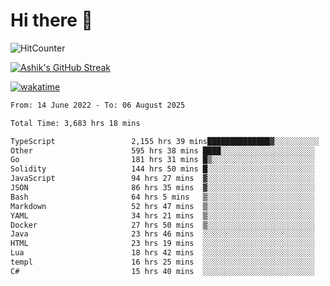 # Hi there 👋

![HitCounter](https://hits.seeyoufarm.com/api/count/incr/badge.svg?url=https%3A%2F%2Fgithub.com%2Fashrhmn1212%2Fhit-counter)

<!-- ![Contribution Graph](https://github-readme-activity-graph.cyclic.app/graph?username=ashrhmn) -->


<!-- [![Top Langs](https://github-readme-stats.vercel.app/api/top-langs/?username=ashrhmn&layout=compact&theme=synthwave&langs_count=10&card_width=445)](https://github.com/anuraghazra/github-readme-stats) -->

[![Ashik's GitHub Streak](https://github-readme-streak-stats.herokuapp.com/?user=ashrhmn&theme=blood&fire=DD7F1C&background=151515&dates=9f9f9f&border=DD2727)](https://git.io/streak-stats)

<!-- ![Ashik's GitHub stats](https://github-readme-stats.vercel.app/api/?username=ashrhmn&show_icons=true&title_color=fff&icon_color=79ff97&text_color=9f9f9f&bg_color=151515) -->

[![wakatime](https://wakatime.com/badge/user/3df86613-ba63-4631-8e65-0ff18e7becad.svg)](https://wakatime.com/@3df86613-ba63-4631-8e65-0ff18e7becad)

<!--START_SECTION:waka-->

```txt
From: 14 June 2022 - To: 06 August 2025

Total Time: 3,683 hrs 18 mins

TypeScript                 2,155 hrs 39 mins██████████████▓░░░░░░░░░░   58.53 %
Other                      595 hrs 38 mins ████░░░░░░░░░░░░░░░░░░░░░   16.17 %
Go                         181 hrs 31 mins █▒░░░░░░░░░░░░░░░░░░░░░░░   04.93 %
Solidity                   144 hrs 50 mins █░░░░░░░░░░░░░░░░░░░░░░░░   03.93 %
JavaScript                 94 hrs 27 mins  ▓░░░░░░░░░░░░░░░░░░░░░░░░   02.56 %
JSON                       86 hrs 35 mins  ▓░░░░░░░░░░░░░░░░░░░░░░░░   02.35 %
Bash                       64 hrs 5 mins   ▒░░░░░░░░░░░░░░░░░░░░░░░░   01.74 %
Markdown                   52 hrs 47 mins  ▒░░░░░░░░░░░░░░░░░░░░░░░░   01.43 %
YAML                       34 hrs 21 mins  ▒░░░░░░░░░░░░░░░░░░░░░░░░   00.93 %
Docker                     27 hrs 50 mins  ▒░░░░░░░░░░░░░░░░░░░░░░░░   00.76 %
Java                       23 hrs 46 mins  ░░░░░░░░░░░░░░░░░░░░░░░░░   00.65 %
HTML                       23 hrs 19 mins  ░░░░░░░░░░░░░░░░░░░░░░░░░   00.63 %
Lua                        18 hrs 42 mins  ░░░░░░░░░░░░░░░░░░░░░░░░░   00.51 %
templ                      16 hrs 25 mins  ░░░░░░░░░░░░░░░░░░░░░░░░░   00.45 %
C#                         15 hrs 40 mins  ░░░░░░░░░░░░░░░░░░░░░░░░░   00.43 %
```

<!--END_SECTION:waka-->


<!--### Most Used Languages 
<img src="https://wakatime.com/share/@ashrhmn/24ecb986-5bf8-4607-af7f-0aab08908d8c.png" />

### Favourite Tools
<img src="https://wakatime.com/share/@ashrhmn/f4e08015-f3bc-460a-9228-95a3ba11c604.png" />-->
